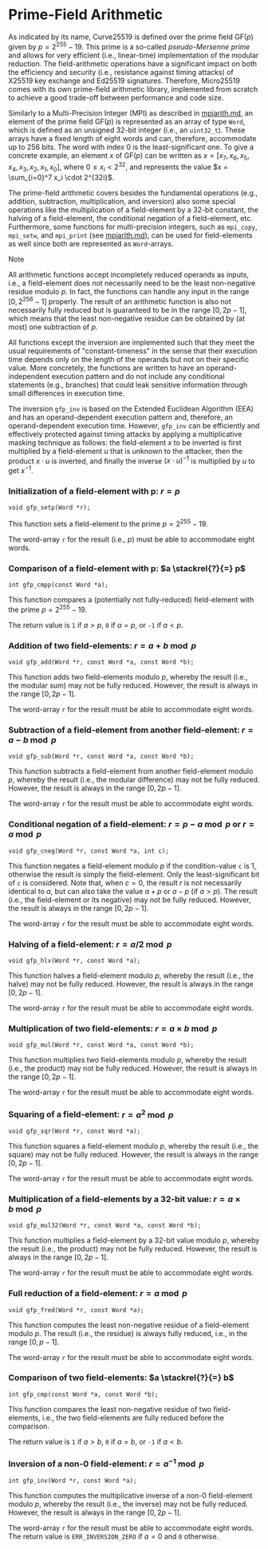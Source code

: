 # Prime-Field Arithmetic

As indicated by its name, Curve25519 is defined over the prime field GF($p$) given by $p = 2^{255} - 19$. This prime is a so-called _pseudo-Mersenne prime_ and allows for very efficient (i.e., linear-time) implementation of the modular reduction. The field-arithmetic operations have a significant impact on both the efficiency and security (i.e., resistance against timing attacks) of X25519 key exchange and Ed25519 signatures. Therefore, Micro25519 comes with its own prime-field arithmetic library, implemented from scratch to achieve a good trade-off between performance and code size.

Similarly to a Multi-Precision Integer (MPI) as described in [mpiarith.md](./mpiarith.md), an element of the prime field GF($p$) is represented as an array of type `Word`, which is defined as an unsigned 32-bit integer (i.e., an `uint32_t`). These arrays have a fixed length of eight words and can, therefore, accommodate up to 256 bits. The word with index 0 is the least-significant one. To give a concrete example, an element $x$ of GF($p$) can be written as $x = [x_7, x_6, x_5, x_4, x_3, x_2, x_1, x_0]$, where $0 \leq x_i < 2^{32}$, and represents the value $x = \sum_{i=0}^7 x_i \cdot 2^{32i}$. 

The prime-field arithmetic covers besides the fundamental operations (e.g., addition, subtraction, multiplication, and inversion) also some special operations like the multiplication of a field-element by a 32-bit constant, the halving of a field-element, the conditional negation of a field-element, etc. Furthermore, some functions for multi-precision integers, such as  `mpi_copy`, `mpi_setw`, and `mpi_print` (see [mpiarith.md](./mpiarith.md)), can be used for field-elements as well since both are represented as `Word`-arrays.

> [!NOTE]
> All arithmetic functions accept incompletely reduced operands as inputs, i.e., a field-element does not necessarily need to be the least non-negative residue modulo $p$. In fact, the functions can handle any input in the range $[0, 2^{256}-1]$ properly. The result of an arithmetic function is also not necessarily fully reduced but is guaranteed to be in the range $[0, 2p-1]$, which means that the least non-negative residue can be obtained by (at most) one subtraction of $p$.

All functions except the inversion are implemented such that they meet the usual requirements of "constant-timeness" in the sense that their execution time depends only on the length of the operands but not on their specific value. More concretely, the functions are written to have an operand-independent execution pattern and do not include any conditional statements (e.g., branches) that could leak sensitive information through small differences in execution time.

The inversion `gfp_inv` is based on the Extended Euclidean Algorithm (EEA) and has an operand-dependent execution pattern and, therefore, an operand-dependent execution time. However, `gfp_inv` can be efficiently and effectively protected against timing attacks by applying a multiplicative masking technique as follows: the field-element $x$ to be inverted is first multiplied by a field-element $u$ that is unknown to the attacker, then the product $x \cdot u$ is inverted, and finally the inverse $(x \cdot u)^{-1}$ is multiplied by $u$ to get $x^{-1}$.


### Initialization of a field-element with p: $r = p$

```
void gfp_setp(Word *r);
```

This function sets a field-element to the prime $p = 2^{255} - 19$.

The word-array `r` for the result (i.e., $p$) must be able to accommodate eight words.


### Comparison of a field-element with p: $a \stackrel{?}{=} p$

```
int gfp_cmpp(const Word *a);
```

This function compares a (potentially not fully-reduced) field-element with the prime $p = 2^{255} - 19$.

The return value is `1` if $a > p$, `0` if $a = p$, or `-1` if $a < p$.


### Addition of two field-elements: $r = a + b \bmod p$

```
void gfp_add(Word *r, const Word *a, const Word *b);
```

This function adds two field-elements modulo $p$, whereby the result (i.e., the modular sum) may not be fully reduced. However, the result is always in the range $[0, 2p-1]$.

The word-array `r` for the result must be able to accommodate eight words.


### Subtraction of a field-element from another field-element: $r = a - b \bmod p$

```
void gfp_sub(Word *r, const Word *a, const Word *b);
```

This function subtracts a field-element from another field-element modulo $p$, whereby the result (i.e., the modular difference) may not be fully reduced. However, the result is always in the range $[0, 2p-1]$.

The word-array `r` for the result must be able to accommodate eight words.


### Conditional negation of a field-element: $r = p - a \bmod p$ or $r = a \bmod p$

```
void gfp_cneg(Word *r, const Word *a, int c);
```

This function negates a field-element modulo $p$ if the condition-value `c` is 1, otherwise the result is simply the field-element. Only the least-significant bit of `c` is considered. Note that, when $c = 0$, the result $r$ is not necessarily identical to $a$, but can also take the value $a + p$ or $a - p$ (if $a > p$). The result (i.e., the field-element or its negative) may not be fully reduced. However, the result is always in the range $[0, 2p-1]$.

The word-array `r` for the result must be able to accommodate eight words.


### Halving of a field-element: $r = a/2 \bmod p$

```
void gfp_hlv(Word *r, const Word *a);
```

This function halves a field-element modulo $p$, whereby the result (i.e., the halve) may not be fully reduced. However, the result is always in the range $[0, 2p-1]$.

The word-array `r` for the result must be able to accommodate eight words.


### Multiplication of two field-elements: $r = a \times b \bmod p$

```
void gfp_mul(Word *r, const Word *a, const Word *b);
```

This function multiplies two field-elements modulo $p$, whereby the result (i.e., the product) may not be fully reduced. However, the result is always in the range $[0, 2p-1]$.

The word-array `r` for the result must be able to accommodate eight words.


### Squaring of a field-element: $r = a^2 \bmod p$


```
void gfp_sqr(Word *r, const Word *a);
```

This function squares a field-element modulo $p$, whereby the result (i.e., the square) may not be fully reduced. However, the result is always in the range $[0, 2p-1]$.

The word-array `r` for the result must be able to accommodate eight words.


### Multiplication of a field-elements by a 32-bit value: $r = a \times b \bmod p$

```
void gfp_mul32(Word *r, const Word *a, const Word *b);
```

This function multiplies a field-element by a 32-bit value modulo $p$, whereby the result (i.e., the product) may not be fully reduced. However, the result is always in the range $[0, 2p-1]$.

The word-array `r` for the result must be able to accommodate eight words.


### Full reduction of a field-element: $r = a \bmod p$

```
void gfp_fred(Word *r, const Word *a);
```

This function computes the least non-negative residue of a field-element modulo $p$. The result (i.e., the residue) is always fully reduced, i.e., in the range $[0, p-1]$.

The word-array `r` for the result must be able to accommodate eight words.


### Comparison of two field-elements: $a \stackrel{?}{=} b$

```
int gfp_cmp(const Word *a, const Word *b);
```

This function compares the least non-negative residue of two field-elements, i.e., the two field-elements are fully reduced before the comparison. 

The return value is `1` if $a > b$, `0` if $a = b$, or `-1` if $a < b$.


### Inversion of a non-0 field-element: $r = a^{-1} \bmod p$

```
int gfp_inv(Word *r, const Word *a);
```

This function computes the multiplicative inverse of a non-0 field-element modulo $p$, whereby the result (i.e., the inverse) may not be fully reduced. However, the result is always in the range $[0, 2p-1]$.

The word-array `r` for the result must be able to accommodate eight words. The return value is `ERR_INVERSION_ZERO` if $a = 0$ and `0` otherwise.
